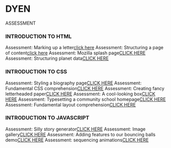 # DYEN
ASSESSMENT
### INTRODUCTION TO HTML
Assessment: Marking up a letter[click here](https://sprightly-heliotrope-63239b.netlify.app/)
Assessment: Structuring a page of content[click here](https://superlative-cucurucho-790853.netlify.app/)
Assessment: Mozilla splash page[CLICK HERE](https://bright-tiramisu-953b76.netlify.app/)
Assessment: Structuring planet data[CLICK HERE](https://shimmering-malabi-2cf144.netlify.app/)




### INTRODUCTION TO CSS
Assessment: Styling a biography page[CLICK HERE](https://gleaming-kangaroo-327803.netlify.app/)
Assessment: Fundamental CSS comprehension[CLICK HERE](https://courageous-muffin-37512c.netlify.app/)
Assessment: Creating fancy letterheaded paper[CLICK HERE](https://effulgent-flan-c307b5.netlify.app/)
Assessment: A cool-looking box[CLICK HERE](https://aquamarine-khapse-681a2a.netlify.app/)
Assessment: Typesetting a community school homepage[CLICK HERE](https://incredible-clafoutis-5f8c28.netlify.app/)
Assessment: Fundamental layout comprehension[CLICK HERE](https://beautiful-kashata-5af8a4.netlify.app/)

### INTRODUCTION TO JAVASCRIPT
Assessment: Silly story generator[CLICK HERE](https://musical-crisp-85fccf.netlify.app/)
Assessment: Image gallery[CLICK HERE](https://coruscating-squirrel-6c05c4.netlify.app/)
Assessment: Adding features to our bouncing balls demo[CLICK HERE](https://singular-treacle-76489d.netlify.app/)
Assessment: sequencing animations[CLICK HERE](https://prismatic-blini-a0a358.netlify.app/)
















